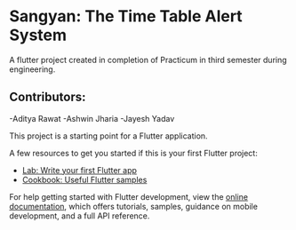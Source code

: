 # Sangyan: The Time Table Alert System

A flutter project created in completion of Practicum in third semester during engineering.

## Contributors:
-Aditya Rawat
-Ashwin Jharia
-Jayesh Yadav

This project is a starting point for a Flutter application.

A few resources to get you started if this is your first Flutter project:

- [Lab: Write your first Flutter app](https://docs.flutter.dev/get-started/codelab)
- [Cookbook: Useful Flutter samples](https://docs.flutter.dev/cookbook)

For help getting started with Flutter development, view the
[online documentation](https://docs.flutter.dev/), which offers tutorials,
samples, guidance on mobile development, and a full API reference.